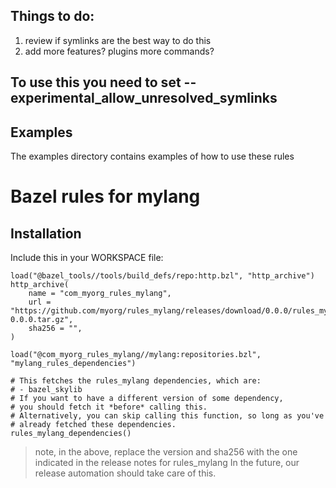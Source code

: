 ## Things to do:

1. review if symlinks are the best way to do this
2. add more features? plugins more commands?

## To use this you need to set --experimental_allow_unresolved_symlinks

## Examples

The examples directory contains examples of how to use these rules

# Bazel rules for mylang

## Installation

Include this in your WORKSPACE file:

```starlark
load("@bazel_tools//tools/build_defs/repo:http.bzl", "http_archive")
http_archive(
    name = "com_myorg_rules_mylang",
    url = "https://github.com/myorg/rules_mylang/releases/download/0.0.0/rules_mylang-0.0.0.tar.gz",
    sha256 = "",
)

load("@com_myorg_rules_mylang//mylang:repositories.bzl", "mylang_rules_dependencies")

# This fetches the rules_mylang dependencies, which are:
# - bazel_skylib
# If you want to have a different version of some dependency,
# you should fetch it *before* calling this.
# Alternatively, you can skip calling this function, so long as you've
# already fetched these dependencies.
rules_mylang_dependencies()
```

> note, in the above, replace the version and sha256 with the one indicated
> in the release notes for rules_mylang
> In the future, our release automation should take care of this.
